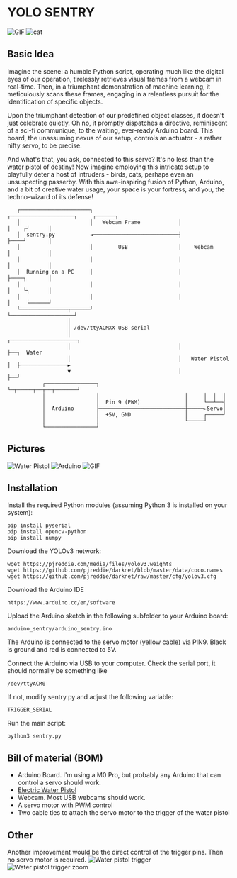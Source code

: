 YOLO SENTRY
===========

![GIF](img/gun_cut.gif) ![cat](img/cat.jpg)

Basic Idea
----------

Imagine the scene: a humble Python script, operating much like the digital eyes
of our operation, tirelessly retrieves visual frames from a webcam in
real-time. Then, in a triumphant demonstration of machine learning, it
meticulously scans these frames, engaging in a relentless pursuit for the
identification of specific objects.

Upon the triumphant detection of our predefined object classes, it doesn't just
celebrate quietly. Oh no, it promptly dispatches a directive, reminiscent of a
sci-fi communique, to the waiting, ever-ready Arduino board. This board, the
unassuming nexus of our setup, controls an actuator - a rather nifty servo, to
be precise.

And what's that, you ask, connected to this servo? It's no less than the water
pistol of destiny! Now imagine employing this intricate setup to playfully
deter a host of intruders - birds, cats, perhaps even an unsuspecting passerby.
With this awe-inspiring fusion of Python, Arduino, and a bit of creative water
usage, your space is your fortress, and you, the techno-wizard of its defense!




       ┌──────────────────────┐                           ┌────────────────────┐     ┌──────┐
       │                      │   Webcam Frame            │                    │    ┌┘      │
       │  sentry.py           ◄───────────────────────────┤                    ├────┘       │
       │                      │        USB                │    Webcam          │            │
       │                      │                           │                    │            │
       │  Running on a PC     │                           │                    ├────┐       │
       │                      │                           │                    │    └┐      │
       │                      │                           │                    │     └──────┘
       └───────────────┬──────┘                           └────────────────────┘
                       │
                       │ /dev/ttyACMXX USB serial
                       │                                  ┌─────────────────────┐
                       │                                  │                     ├──┐  Water
                       │                                  │   Water Pistol      │  ├───────────────►
                       ▼                                  │                     ├──┘
               ┌────────────────┐                         └─┬─────┬──┬──┬───────┘
               │                │                           │     │  │  │
               │                │  Pin 9 (PWM)              │     └──┴──┤
               │  Arduino       ├───────────────────────────┼─────►Servo│
               │                │  +5V, GND                 │     ┌─────┘
               │                │                           └─────┘
               └────────────────┘

Pictures
--------

![Water Pistol](img/waterpistol.jpg)
![Arduino](img/arduino.jpg)
![GIF](img/person.gif)

Installation
------------

Install the required Python modules (assuming Python 3 is installed on your system):

    pip install pyserial
    pip install opencv-python
    pip install numpy

Download the YOLOv3 network:

    wget https://pjreddie.com/media/files/yolov3.weights
    wget https://github.com/pjreddie/darknet/blob/master/data/coco.names
    wget https://github.com/pjreddie/darknet/raw/master/cfg/yolov3.cfg

Download the Arduino IDE

    https://www.arduino.cc/en/software

Upload the Arduino sketch in the following subfolder to your Arduino board:

    arduino_sentry/arduino_sentry.ino

The Arduino is connected to the servo motor (yellow cable) via PIN9. Black is ground and red is connected to 5V.

Connect the Arduino via USB to your computer. Check the serial port, it should normally be something like

    /dev/ttyACM0

If not, modify sentry.py and adjust the following variable:

    TRIGGER_SERIAL

Run the main script:

    python3 sentry.py

Bill of material (BOM)
----------------------

 - Arduino Board. I'm using a M0 Pro, but probably any Arduino that can control a servo should work.
 - [Electric Water Pistol](https://www.amazon.de/-/en/Electric-Automatic-Splasher-Children-Powered/dp/B0C6XPT425/)
 - Webcam. Most USB webcams should work.
 - A servo motor with PWM control
 - Two cable ties to attach the servo motor to the trigger of the water pistol


Other
-----

Another improvement would be the direct control of the trigger pins. Then no servo motor is required.
![Water pistol trigger](img/water_pistol_open.jpg)
![Water pistol trigger zoom](img/waterpistol_open_zoom.jpg)

